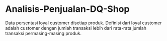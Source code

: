 # Analisis-Penjualan-DQ-Shop
Data persentasi loyal customer disetiap produk. Definisi dari loyal customer adalah customer dengan jumlah transaksi lebih dari rata-rata jumlah transaksi permasing-masing produk.
